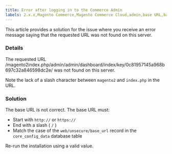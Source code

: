 ```yaml
---
title: Error after logging in to the Commerce Admin
labels: 2.x.x,Magento Commerce,Magento Commerce Cloud,admin,base URL,base_url,error,how to,slash,Adobe Commerce,cloud infrastructure
---
```


This article provides a solution for the issue where you receive an error message saying that the requested URL was not found on this server.

### Details

The requested URL /magento2index.php/admin/admin/dashboard/index/key/0c81957145a968b697c32a846598dc2e/ was not found on this server.

Note the lack of a slash character between `magento2` and `index.php` in the URL.

### Solution

The base URL is not correct. The base URL must:

* Start with `http://` or `https://`
* End with a slash ( `/` )
* Match the case of the `web/unsecure/base_url` record in the `core_config_data` database table

Re-run the installation using a valid value.
